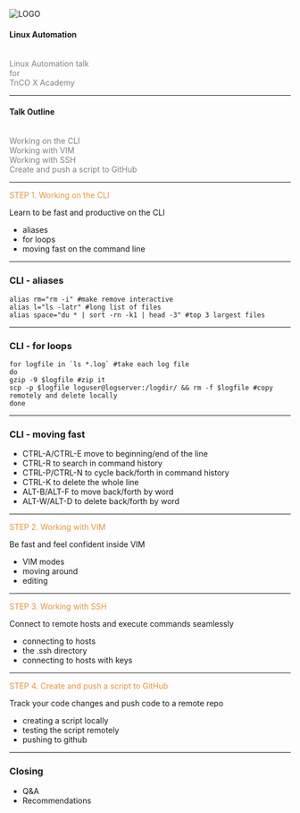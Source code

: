 ![LOGO](https://www.telenor.me/media/Korporativne%20stranice/Logo/telenor_horizontalni.jpg)

#### Linux Automation
<br>
<span style="color:gray">Linux Automation talk</span>
<br>
<span style="color:gray">for</span>
<br>
<span style="color:gray">TnCO X Academy</span>

---

#### Talk Outline
<br>
<span style="color:gray">Working on the CLI</span>
<br>
<span style="color:gray">Working with VIM</span>
<br>
<span style="color:gray">Working with SSH</span>
<br>
<span style="color:gray">Create and push a script to GitHub</span>

---

<span style="color: #e49436">STEP 1. Working on the CLI</span>

Learn to be fast and productive on the CLI

- aliases
- for loops
- moving fast on the command line

---

### CLI - aliases

```
alias rm="rm -i" #make remove interactive
alias l="ls -latr" #long list of files
alias space="du * | sort -rn -k1 | head -3" #top 3 largest files
```

---

### CLI - for loops

```
for logfile in `ls *.log` #take each log file
do
gzip -9 $logfile #zip it
scp -p $logfile loguser@logserver:/logdir/ && rm -f $logfile #copy remotely and delete locally
done
```

---

### CLI - moving fast

- CTRL-A/CTRL-E move to beginning/end of the line
- CTRL-R to search in command history
- CTRL-P/CTRL-N to cycle back/forth in command history
- CTRL-K to delete the whole line
- ALT-B/ALT-F to move back/forth by word
- ALT-W/ALT-D to delete back/forth by word

---

<span style="color: #e49436">STEP 2. Working with VIM</span>

Be fast and feel confident inside VIM

- VIM modes
- moving around
- editing

---

<span style="color: #e49436">STEP 3. Working with SSH</span>

Connect to remote hosts and execute commands seamlessly

- connecting to hosts
- the .ssh directory
- connecting to hosts with keys

---

<span style="color: #e49436">STEP 4. Create and push a script to GitHub</span>

Track your code changes and push code to a remote repo

- creating a script locally
- testing the script remotely
- pushing to github

---

### Closing

- Q&A
- Recommendations

